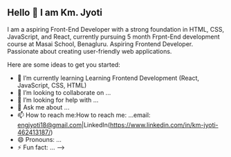 ## Hello 👋 I am Km. Jyoti

I am a aspiring Front-End Developer with a strong foundation in HTML, CSS, JavaScript, and React, currently pursuing 5 month Frpnt-End development course at Masai School, Benagluru. Aspiring Frontend Developer. Passionate about creating user-friendly web applications.

Here are some ideas to get you started:

- 🌱 I’m currently learning Learning Frontend Development (React, JavaScript, CSS, HTML)
- 👯 I’m looking to collaborate on ...
- 🤔 I’m looking for help with ...
- 💬 Ask me about ...
- 📫 How to reach me:How to reach me: ...email: engjyoti18@gmail.com|LinkedIn(https://www.linkedin.com/in/km-jyoti-462413187/)
- 😄 Pronouns: ...
- ⚡ Fun fact: ...
-->
